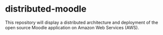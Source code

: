 # distributed-moodle
This repository will display a distributed architecture and deployment of the open source Moodle application on Amazon Web Services (AWS).
